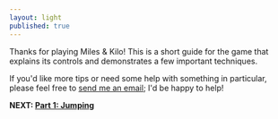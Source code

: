 ```yaml
---
layout: light
published: true
---
```

Thanks for playing Miles & Kilo! This is a short guide for the game that explains its controls and demonstrates a few important techniques.

If you'd like more tips or need some help with something in particular, please feel free to <a href="mailto:mike@thepixelguy.com">send me an email</a>; I'd be happy to help!

**NEXT: [Part 1: Jumping](/manual/jumping)**
